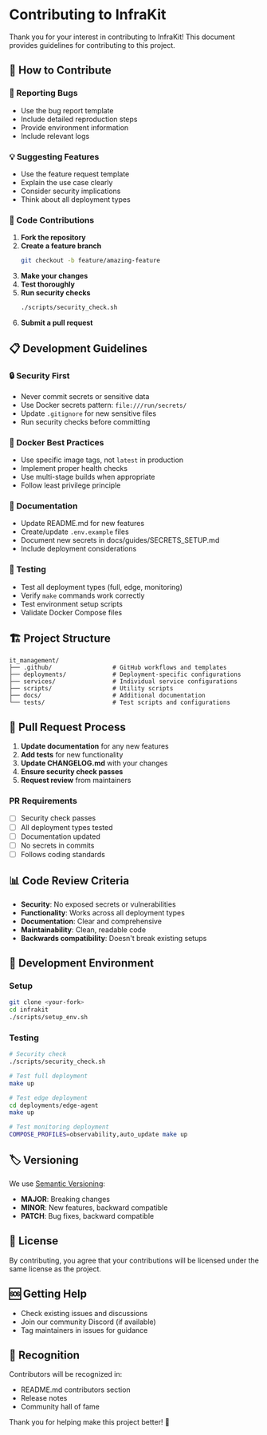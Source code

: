 # Contributing to InfraKit

Thank you for your interest in contributing to InfraKit! This document provides guidelines for contributing to this project.

## 🤝 How to Contribute

### 🐛 Reporting Bugs
- Use the bug report template
- Include detailed reproduction steps
- Provide environment information
- Include relevant logs

### 💡 Suggesting Features
- Use the feature request template
- Explain the use case clearly
- Consider security implications
- Think about all deployment types

### 🔧 Code Contributions

1. **Fork the repository**
2. **Create a feature branch**
   ```bash
   git checkout -b feature/amazing-feature
   ```
3. **Make your changes**
4. **Test thoroughly**
5. **Run security checks**
   ```bash
   ./scripts/security_check.sh
   ```
6. **Submit a pull request**

## 📋 Development Guidelines

### 🔒 Security First
- Never commit secrets or sensitive data
- Use Docker secrets pattern: `file:///run/secrets/`
- Update `.gitignore` for new sensitive files
- Run security checks before committing

### 🐳 Docker Best Practices
- Use specific image tags, not `latest` in production
- Implement proper health checks
- Use multi-stage builds when appropriate
- Follow least privilege principle

### 📝 Documentation
- Update README.md for new features
- Create/update `.env.example` files
- Document new secrets in docs/guides/SECRETS_SETUP.md
- Include deployment considerations

### 🧪 Testing
- Test all deployment types (full, edge, monitoring)
- Verify `make` commands work correctly
- Test environment setup scripts
- Validate Docker Compose files

## 🏗️ Project Structure

```
it_management/
├── .github/                 # GitHub workflows and templates
├── deployments/             # Deployment-specific configurations
├── services/                # Individual service configurations
├── scripts/                 # Utility scripts
├── docs/                    # Additional documentation
└── tests/                   # Test scripts and configurations
```

## 🔄 Pull Request Process

1. **Update documentation** for any new features
2. **Add tests** for new functionality
3. **Update CHANGELOG.md** with your changes
4. **Ensure security check passes**
5. **Request review** from maintainers

### PR Requirements
- [ ] Security check passes
- [ ] All deployment types tested
- [ ] Documentation updated
- [ ] No secrets in commits
- [ ] Follows coding standards

## 📊 Code Review Criteria

- **Security**: No exposed secrets or vulnerabilities
- **Functionality**: Works across all deployment types
- **Documentation**: Clear and comprehensive
- **Maintainability**: Clean, readable code
- **Backwards compatibility**: Doesn't break existing setups

## 🎯 Development Environment

### Setup
```bash
git clone <your-fork>
cd infrakit
./scripts/setup_env.sh
```

### Testing
```bash
# Security check
./scripts/security_check.sh

# Test full deployment
make up

# Test edge deployment
cd deployments/edge-agent
make up

# Test monitoring deployment
COMPOSE_PROFILES=observability,auto_update make up
```

## 🏷️ Versioning

We use [Semantic Versioning](https://semver.org/):
- **MAJOR**: Breaking changes
- **MINOR**: New features, backward compatible
- **PATCH**: Bug fixes, backward compatible

## 📄 License

By contributing, you agree that your contributions will be licensed under the same license as the project.

## 🆘 Getting Help

- Check existing issues and discussions
- Join our community Discord (if available)
- Tag maintainers in issues for guidance

## 🎉 Recognition

Contributors will be recognized in:
- README.md contributors section
- Release notes
- Community hall of fame

Thank you for helping make this project better! 🚀

